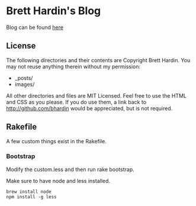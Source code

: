 # Brett Hardin's Blog

Blog can be found [here](http://bretthard.in)

## License
The following directories and their contents are Copyright Brett Hardin. You may not reuse anything therein without my permission:

* _posts/
* images/

All other directories and files are MIT Licensed. Feel free to use the HTML and CSS as you please. If you do use them, a link back to http://github.com/bhardin would be appreciated, but is not required.

## Rakefile

A few custom things exist in the Rakefile.

### Bootstrap
Modify the custom.less and then run rake bootstrap.

Make sure to have node and less installed.

    brew install node
    npm install -g less